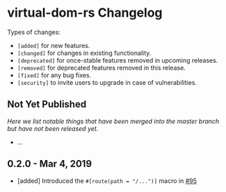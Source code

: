# virtual-dom-rs Changelog

Types of changes:

- `[added]` for new features.
- `[changed]` for changes in existing functionality.
- `[deprecated]` for once-stable features removed in upcoming releases.
- `[removed]` for deprecated features removed in this release.
- `[fixed]` for any bug fixes.
- `[security]` to invite users to upgrade in case of vulnerabilities.

## Not Yet Published

_Here we list notable things that have been merged into the master branch but have not been released yet._

- ...

## 0.2.0 - Mar 4, 2019

- [added] Introduced the `#[route(path = "/...")]` macro in [#95](https://github.com/chinedufn/percy/pull/95)
